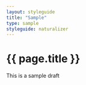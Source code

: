 ```yaml
---
layout: styleguide
title: "Sample"
type: sample
styleguide: naturalizer
---
```


# {{ page.title }}
This is a sample draft